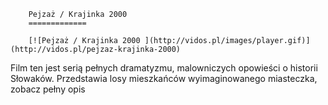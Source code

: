 
        Pejzaż / Krajinka 2000 
        =============
        
        [![Pejzaż / Krajinka 2000 ](http://vidos.pl/images/player.gif)](http://vidos.pl/pejzaz-krajinka-2000)
        
        
 Film ten jest serią pełnych dramatyzmu, malowniczych opowieści o historii Słowaków. Przedstawia losy mieszkańców wyimaginowanego miasteczka, zobacz pełny opis
    